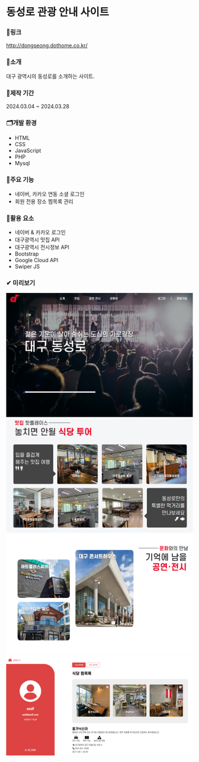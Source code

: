 # 동성로 관광 안내 사이트

### 🔗링크
http://dongseong.dothome.co.kr/

### 🔎소개
대구 광역시의 동성로를 소개하는 사이트.

### 📅제작 기간
2024.03.04 ~ 2024.03.28

### 🗂개발 환경
- HTML
- CSS
- JavaScript
- PHP
- Mysql

### 🎈주요 기능
- 네이버, 카카오 연동 소셜 로그인
- 회원 전용 장소 찜목록 관리

### 💾활용 요소
- 네이버 & 카카오 로그인
- 대구광역시 맛집 API
- 대구광역시 전시정보 API
- Bootstrap
- Google Cloud API
- Swiper JS
  
### ✔ 미리보기
![preview](./image/preview/preview1.png)
![preview](./image/preview/preview5.png)
![preview](./image/preview/preview2.png)
![preview](./image/preview/preview4.png)

